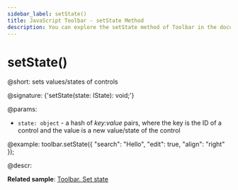 ```yaml
---
sidebar_label: setState()
title: JavaScript Toolbar - setState Method 
description: You can explore the setState method of Toolbar in the documentation of the DHTMLX JavaScript UI library. Browse developer guides and API reference, try out code examples and live demos, and download a free 30-day evaluation version of DHTMLX Suite.
---
```


# setState()

@short: sets values/states of controls

@signature: {'setState(state: IState): void;'}

@params:
- `state: object` - a hash of <i>key:value</i> pairs, where the key is the ID of a control and the value is a new value/state of the control

@example:
toolbar.setState({
    "search": "Hello",
    "edit": true,
    "align": "right"
});

@descr:

**Related sample**: [Toolbar. Set state](https://snippet.dhtmlx.com/h34uh1dr)

[comment]: # (@related: toolbar/common_methods.md#settinggetting-values-and-states)
